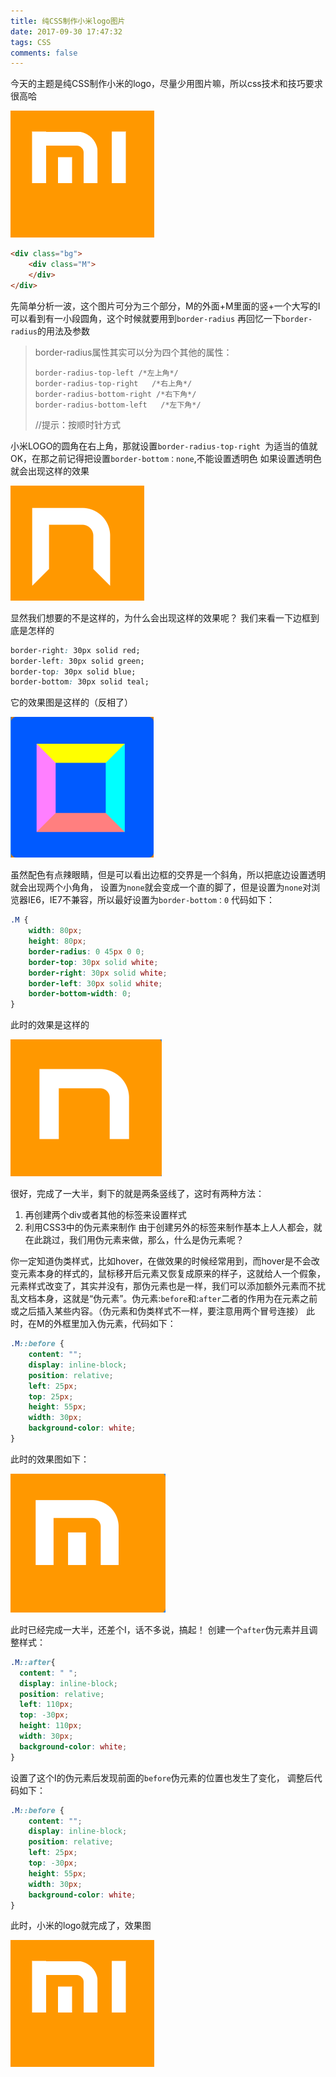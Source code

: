 ```yaml
---
title: 纯CSS制作小米logo图片
date: 2017-09-30 17:47:32
tags: CSS
comments: false
---
```


今天的主题是纯CSS制作小米的logo，尽量少用图片嘛，所以css技术和技巧要求很高哈

![](https://raw.githubusercontent.com/zuobaiquan/blogImg/master/CSS/小米logo6.png)

<!--more-->

```html
<div class="bg">
	<div class="M">
	</div>
</div>
```

先简单分析一波，这个图片可分为三个部分，M的外面+M里面的竖+一个大写的I
可以看到有一小段圆角，这个时候就要用到`border-radius` 
再回忆一下`border-radius`的用法及参数

>border-radius属性其实可以分为四个其他的属性：
>
>```
>border-radius-top-left /*左上角*/
>border-radius-top-right   /*右上角*/
>border-radius-bottom-right /*右下角*/
>border-radius-bottom-left   /*左下角*/
>```
>
>//提示：按顺时针方式

小米LOGO的圆角在右上角，那就设置`border-radius-top-right `为适当的值就OK，在那之前记得把设置`border-bottom：none`,不能设置透明色 
如果设置透明色就会出现这样的效果 

![](https://raw.githubusercontent.com/zuobaiquan/blogImg/master/CSS/%E5%B0%8F%E7%B1%B3logo2.png)

显然我们想要的不是这样的，为什么会出现这样的效果呢？
我们来看一下边框到底是怎样的

```css
border-right: 30px solid red;
border-left: 30px solid green; 
border-top: 30px solid blue; 
border-bottom: 30px solid teal;
```

它的效果图是这样的（反相了） 

![](https://raw.githubusercontent.com/zuobaiquan/blogImg/master/CSS/%E5%B0%8F%E7%B1%B3logo3.png)

虽然配色有点辣眼睛，但是可以看出边框的交界是一个斜角，所以把底边设置透明就会出现两个小角角，
设置为`none`就会变成一个直的脚了，但是设置为`none`对浏览器IE6，IE7不兼容，所以最好设置为`border-bottom：0` 
代码如下：

```css
.M {
    width: 80px;  
    height: 80px;  
    border-radius: 0 45px 0 0;  
    border-top: 30px solid white;  
    border-right: 30px solid white;  
    border-left: 30px solid white;
    border-bottom-width: 0;
}

```

此时的效果是这样的

![](https://raw.githubusercontent.com/zuobaiquan/blogImg/master/CSS/小米logo4.png)

很好，完成了一大半，剩下的就是两条竖线了，这时有两种方法：

1. 再创建两个div或者其他的标签来设置样式
2. 利用CSS3中的伪元素来制作 
   由于创建另外的标签来制作基本上人人都会，就在此跳过，我们用伪元素来做，那么，什么是伪元素呢？

你一定知道伪类样式，比如hover，在做效果的时候经常用到，而hover是不会改变元素本身的样式的，鼠标移开后元素又恢复成原来的样子，这就给人一个假象，元素样式改变了，其实并没有，那伪元素也是一样，我们可以添加额外元素而不扰乱文档本身，这就是“伪元素”。伪元素:`before`和:`after`二者的作用为在元素之前或之后插入某些内容。（伪元素和伪类样式不一样，要注意用两个冒号连接） 
此时，在M的外框里加入伪元素，代码如下：

```css
.M::before {
	content: "";
	display: inline-block;
	position: relative;
	left: 25px;
	top: 25px;
	height: 55px;
	width: 30px;
	background-color: white;
}     
```

此时的效果图如下：

![](https://raw.githubusercontent.com/zuobaiquan/blogImg/master/CSS/小米logo5.png)

此时已经完成一大半，还差个I，话不多说，搞起！ 
创建一个`after`伪元素并且调整样式：

```css
.M::after{
  content: " ";
  display: inline-block;
  position: relative;
  left: 110px;
  top: -30px;
  height: 110px;
  width: 30px;
  background-color: white;
}
```

设置了这个I的伪元素后发现前面的`before`伪元素的位置也发生了变化，
调整后代码如下：

```css
.M::before {
	content: "";
	display: inline-block;
	position: relative;
	left: 25px;
	top: -30px;
	height: 55px;
	width: 30px;
	background-color: white;
}  
```

此时，小米的logo就完成了，效果图

![](https://raw.githubusercontent.com/zuobaiquan/blogImg/master/CSS/小米logo6.png)
